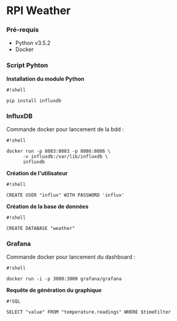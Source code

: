 # RPI Weather #



### Pré-requis ###

* Python v3.5.2
* Docker

### Script Pyhton ###


**Installation du module Python**
```
#!shell

pip install influxdb

```



### InfluxDB ###

Commande docker pour lancement de la bdd : 
```
#!shell

docker run -p 8083:8083 -p 8086:8086 \
      -v influxdb:/var/lib/influxdb \
      influxdb

```

**Création de l'utilisateur**

```
#!shell

CREATE USER "influx" WITH PASSWORD 'influx'
```

**Création de la base de données**

```
#!shell

CREATE DATABASE "weather"
```


### Grafana ###

Commande docker pour lancement du dashboard : 
```
#!shell

docker run -i -p 3000:3000 grafana/grafana

```

**Requête de génération du graphique**


```
#!SQL

SELECT "value" FROM "temperature.readings" WHERE $timeFilter
```